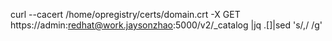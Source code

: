 curl --cacert /home/opregistry/certs/domain.crt -X GET https://admin:redhat@work.jaysonzhao:5000/v2/_catalog |jq .[]|sed 's/,/ /g'
